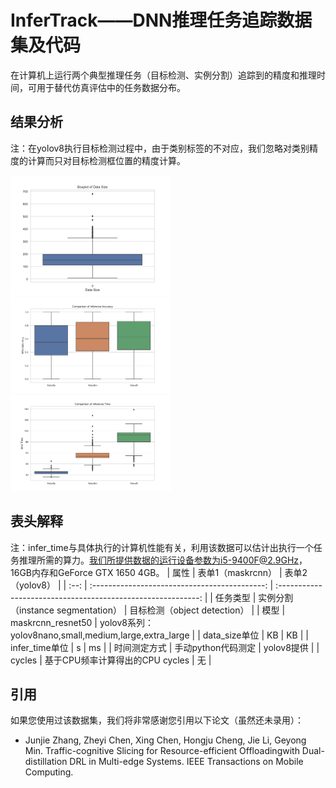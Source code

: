 # InferTrack——DNN推理任务追踪数据集及代码

在计算机上运行两个典型推理任务（目标检测、实例分割）追踪到的精度和推理时间，可用于替代仿真评估中的任务数据分布。

## 结果分析
注：在yolov8执行目标检测过程中，由于类别标签的不对应，我们忽略对类别精度的计算而只对目标检测框位置的精度计算。

<img src="result_plot/data_size.png" alt="data_size.png" style="zoom: 25%;" />

<img src="result_plot/infer_acc.png" alt="infer_acc.png" style="zoom:25%;" />

<img src="result_plot/infer_time.png" alt="infer_time.png" style="zoom:25%;" />

## 表头解释
注：infer_time与具体执行的计算机性能有关，利用该数据可以估计出执行一个任务推理所需的算力。我们所提供数据的运行设备参数为i5-9400F@2.9GHz，16GB内存和GeForce GTX 1650 4GB。
| 属性  |                表单1（maskrcnn）    |                         表单2（yolov8）               |
| :--: | :-------------------------------------------: | :----------------------------------------------------------: |
| 任务类型 |       实例分割（instance segmentation） |                    目标检测（object detection）                    |
|  模型  |            maskrcnn_resnet50            |    yolov8系列：yolov8nano,small,medium,large,extra_large     |
| data_size单位 |               KB               | KB |
| infer_time单位 |                 s                 | ms |
| 时间测定方式 | 手动python代码测定 | yolov8提供 |
| cycles | 基于CPU频率计算得出的CPU cycles | 无 |


## 引用

如果您使用过该数据集，我们将非常感谢您引用以下论文（虽然还未录用）：

- Junjie Zhang, Zheyi Chen, Xing Chen, Hongju Cheng, Jie Li, Geyong Min. Traffic-cognitive Slicing for Resource-efficient Offloadingwith Dual-distillation DRL in Multi-edge Systems. IEEE Transactions on Mobile Computing.
